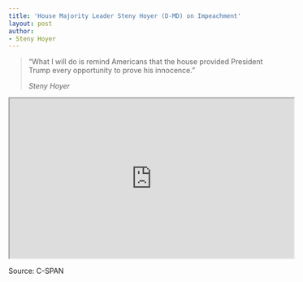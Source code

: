```yaml
---
title: 'House Majority Leader Steny Hoyer (D-MD) on Impeachment'
layout: post
author:
- Steny Hoyer
---
```


> “What I will do is remind Americans that the house provided President Trump every opportunity to prove his innocence.”
>
> <cite>Steny Hoyer</cite>

<iframe width="560" height="315" src="https://www.youtube.com/embed/JMVlL3uPEuw" title="YouTube video player"></iframe>

Source: C-SPAN
